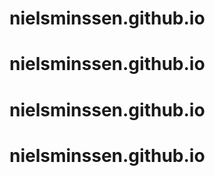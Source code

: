 # nielsminssen.github.io
# nielsminssen.github.io
# nielsminssen.github.io
# nielsminssen.github.io
